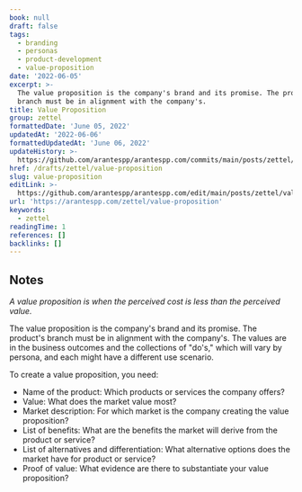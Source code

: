 ```yaml
---
book: null
draft: false
tags:
  - branding
  - personas
  - product-development
  - value-proposition
date: '2022-06-05'
excerpt: >-
  The value proposition is the company's brand and its promise. The product's
  branch must be in alignment with the company's.
title: Value Proposition
group: zettel
formattedDate: 'June 05, 2022'
updatedAt: '2022-06-06'
formattedUpdatedAt: 'June 06, 2022'
updateHistory: >-
  https://github.com/arantespp/arantespp.com/commits/main/posts/zettel/value-proposition.md
href: /drafts/zettel/value-proposition
slug: value-proposition
editLink: >-
  https://github.com/arantespp/arantespp.com/edit/main/posts/zettel/value-proposition.md
url: 'https://arantespp.com/zettel/value-proposition'
keywords:
  - zettel
readingTime: 1
references: []
backlinks: []
---
```


## Notes

_A value proposition is when the perceived cost is less than the perceived value._

The value proposition is the company's brand and its promise. The product's branch must be in alignment with the company's. The values are in the business outcomes and the collections of "do's," which will vary by persona, and each might have a different use scenario.

To create a value proposition, you need:

- Name of the product: Which products or services the company offers?
- Value: What does the market value most?
- Market description: For which market is the company creating the value proposition?
- List of benefits: What are the benefits the market will derive from the product or service?
- List of alternatives and differentiation: What alternative options does the market have for product or service?
- Proof of value: What evidence are there to substantiate your value proposition?
